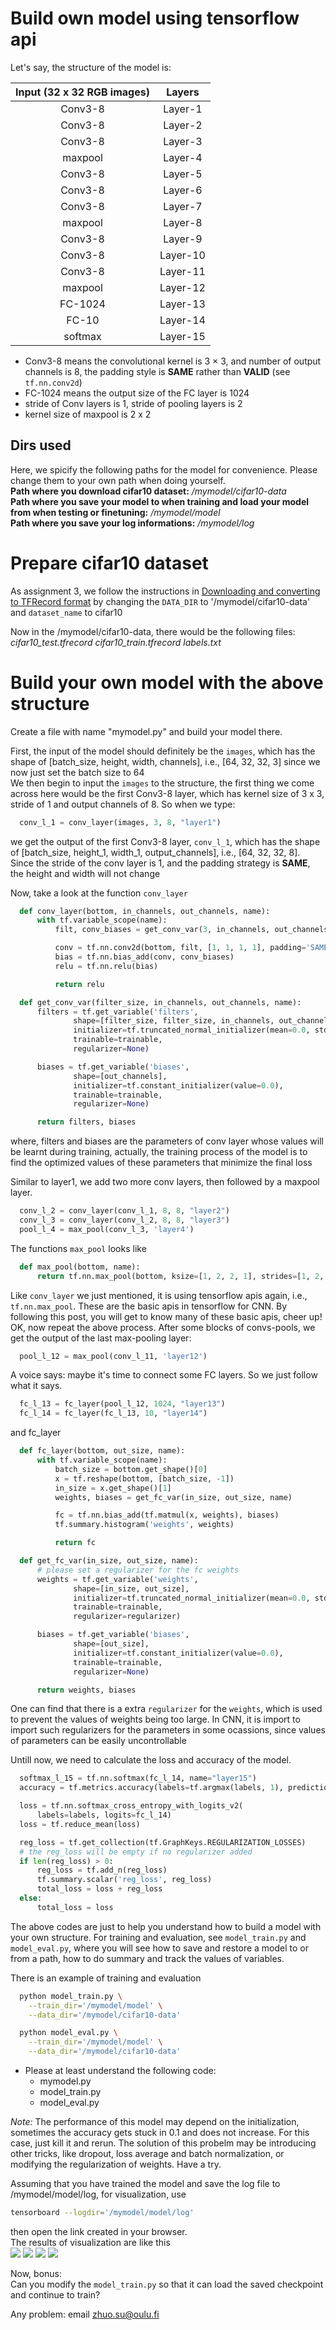 # Build own model using tensorflow api 

Let's say, the structure of the model is:

| Input (32 x 32 RGB images) | Layers|
|:----------:|:-------:|
| Conv3-8 | Layer-1 |
| Conv3-8 | Layer-2 |
| Conv3-8 | Layer-3 |
| maxpool | Layer-4 |
| Conv3-8 | Layer-5 |
| Conv3-8 | Layer-6 |
| Conv3-8 | Layer-7 |
| maxpool | Layer-8 |
| Conv3-8 | Layer-9 |
| Conv3-8 | Layer-10 |
| Conv3-8 | Layer-11 |
| maxpool | Layer-12 |
| FC-1024 | Layer-13 |
| FC-10 | Layer-14 |
| softmax | Layer-15 |

* Conv3-8 means the convolutional kernel is 3 × 3, and number of output channels is 8, the padding style is **SAME** rather than **VALID** (see `tf.nn.conv2d`)
* FC-1024 means the output size of the FC layer is 1024
* stride of Conv layers is 1, stride of pooling layers is 2
* kernel size of maxpool is 2 x 2

## Dirs used
Here, we spicify the following paths for the model for convenience. Please change them to your own path when doing yourself.<br>
**Path where you download cifar10 dataset:** */mymodel/cifar10-data*<br>
**Path where you save your model to when training and load your model from when testing or finetuning:** */mymodel/model*<br>
**Path where you save your log informations:** */mymodel/log*<br>

# Prepare cifar10 dataset
As assignment 3, we follow the instructions in [Downloading and converting to TFRecord format](https://github.com/tensorflow/models/tree/master/research/slim) by changing the `DATA_DIR` to '/mymodel/cifar10-data' and `dataset_name` to cifar10<br> 

Now in the /mymodel/cifar10-data, there would be the following files: *cifar10_test.tfrecord  cifar10_train.tfrecord  labels.txt*

# Build your own model with the above structure
Create a file with name "mymodel.py" and build your model there.<br>

First, the input of the model should definitely be the `images`, which has the shape of [batch_size, height, width, channels], i.e., [64, 32, 32, 3] since we now just set the batch size to 64<br> 
We then begin to input the `images` to the structure, the first thing we come across here would be the first Conv3-8 layer, which has kernel size of 3 x 3, stride of 1 and output channels of 8. So when we type:
```python
  conv_l_1 = conv_layer(images, 3, 8, "layer1")
```
we get the output of the first Conv3-8 layer, `conv_l_1`, which has the shape of [batch_size, height_1, width_1, output_channels], i.e., [64, 32, 32, 8]. Since the stride of the conv layer is 1, and the padding strategy is **SAME**, the height and width will not change<br>

Now, take a look at the function `conv_layer`
```python 
  def conv_layer(bottom, in_channels, out_channels, name):
      with tf.variable_scope(name):
          filt, conv_biases = get_conv_var(3, in_channels, out_channels, name)

          conv = tf.nn.conv2d(bottom, filt, [1, 1, 1, 1], padding='SAME')
          bias = tf.nn.bias_add(conv, conv_biases)
          relu = tf.nn.relu(bias)

          return relu

  def get_conv_var(filter_size, in_channels, out_channels, name):
      filters = tf.get_variable('filters', 
              shape=[filter_size, filter_size, in_channels, out_channels],
              initializer=tf.truncated_normal_initializer(mean=0.0, stddev=5e-2),
              trainable=trainable,
              regularizer=None)

      biases = tf.get_variable('biases',
              shape=[out_channels],
              initializer=tf.constant_initializer(value=0.0),
              trainable=trainable,
              regularizer=None)

      return filters, biases
```
where, filters and biases are the parameters of conv layer whose values will be learnt during training, actually, the training process of the model is to find the optimized values of these parameters that minimize the final loss<br>

Similar to layer1, we add two more conv layers, then followed by a maxpool layer. <br> 
```python
  conv_l_2 = conv_layer(conv_l_1, 8, 8, "layer2")
  conv_l_3 = conv_layer(conv_l_2, 8, 8, "layer3")
  pool_l_4 = max_pool(conv_l_3, 'layer4')
```

The functions `max_pool` looks like
```python
  def max_pool(bottom, name):
      return tf.nn.max_pool(bottom, ksize=[1, 2, 2, 1], strides=[1, 2, 2, 1], padding='SAME', name=name)
```

Like `conv_layer` we just mentioned, it is using tensorflow apis again, i.e., `tf.nn.max_pool`. These are the basic apis in tensorflow for CNN. By following this post, you will get to know many of these basic apis, cheer up!<br> 
OK, now repeat the above process. After some blocks of convs-pools, we get the output of the last max-pooling layer:
```python
  pool_l_12 = max_pool(conv_l_11, 'layer12')
```

A voice says: maybe it's time to connect some FC layers. So we just follow what it says.
```python
  fc_l_13 = fc_layer(pool_l_12, 1024, "layer13")
  fc_l_14 = fc_layer(fc_l_13, 10, "layer14")
```

and fc_layer
```python
  def fc_layer(bottom, out_size, name):
      with tf.variable_scope(name):
          batch_size = bottom.get_shape()[0]
          x = tf.reshape(bottom, [batch_size, -1])
          in_size = x.get_shape()[1]
          weights, biases = get_fc_var(in_size, out_size, name)

          fc = tf.nn.bias_add(tf.matmul(x, weights), biases)
          tf.summary.histogram('weights', weights)

          return fc

  def get_fc_var(in_size, out_size, name):
      # please set a regularizer for the fc weights
      weights = tf.get_variable('weights',
              shape=[in_size, out_size],
              initializer=tf.truncated_normal_initializer(mean=0.0, stddev=5e-2),
              trainable=trainable,
              regularizer=regularizer)

      biases = tf.get_variable('biases',
              shape=[out_size],
              initializer=tf.constant_initializer(value=0.0),
              trainable=trainable,
              regularizer=None)

      return weights, biases
```

One can find that there is a extra `regularizer` for the `weights`, which is used to prevent the values of weights being too large. In CNN, it is import to import such regularizers for the parameters in some ocassions, since values of parameters can be easily uncontrollable<br> 

Untill now, we need to calculate the loss and accuracy of the model.<br>
```python
  softmax_l_15 = tf.nn.softmax(fc_l_14, name="layer15")
  accuracy = tf.metrics.accuracy(labels=tf.argmax(labels, 1), predictions=tf.argmax(softmax_l_15, 1))

  loss = tf.nn.softmax_cross_entropy_with_logits_v2(
      labels=labels, logits=fc_l_14)
  loss = tf.reduce_mean(loss)

  reg_loss = tf.get_collection(tf.GraphKeys.REGULARIZATION_LOSSES)
  # the reg_loss will be empty if no regularizer added
  if len(reg_loss) > 0:
      reg_loss = tf.add_n(reg_loss)
      tf.summary.scalar('reg_loss', reg_loss)
      total_loss = loss + reg_loss
  else:
      total_loss = loss
```

The above codes are just to help you understand how to build a model with your own structure. For training and evaluation, see `model_train.py` and `model_eval.py`, where you will see how to save and restore a model to or from a path, how to do summary and track the values of variables.<br>

There is an example of training and evaluation
```bash
  python model_train.py \
    --train_dir='/mymodel/model' \
    --data_dir='/mymodel/cifar10-data'
```

```bash
  python model_eval.py \
    --train_dir='/mymodel/model' \
    --data_dir='/mymodel/cifar10-data'
```
* Please at least understand the following code:
  * mymodel.py
  * model_train.py 
  * model_eval.py

*Note:* The performance of this model may depend on the initialization, sometimes the accuracy gets stuck in 0.1 and does not increase. For this case, just kill it and rerun. The solution of this probelm may be introducing other tricks, like dropout, loss average and batch normalization, or modifying the regularization of weights. Have a try.

Assuming that you have trained the model and save the log file to /mymodel/model/log, for visualization, use
```bash
tensorboard --logdir='/mymodel/model/log'
```
then open the link created in your browser.<br>
The results of visualization are like this<br>
![](https://github.com/SuZhuo/DeepLearning-course/raw/master/assignment4/images/graph.jpg)
![](https://github.com/suzhuo/DeepLearning-course/raw/master/assignment4/images/scale1.jpg)
![](https://github.com/suzhuo/DeepLearning-course/raw/master/assignment4/images/scale2.jpg)
![](https://github.com/suzhuo/DeepLearning-course/raw/master/assignment4/images/histogram.jpg)

Now, bonus:<br>
Can you modify the `model_train.py` so that it can load the saved checkpoint and continue to train?<br>

Any problem: email zhuo.su@oulu.fi
